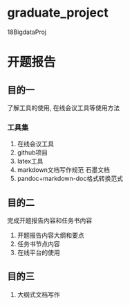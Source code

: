 # graduate_project
18BigdataProj

# 开题报告
## 目的一
了解工具的使用, 在线会议工具等使用方法

### 工具集
1. 在线会议工具 
2. github项目 
3. latex工具 
4. markdown文档写作规范 石墨文档
5. pandoc+markdown-doc格式转换范式

## 目的二
完成开题报告内容和任务书内容
1. 开题报告内容大纲和要点
2. 任务书节点内容
3. 在线平台的使用

## 目的三
1. 大纲式文档写作

